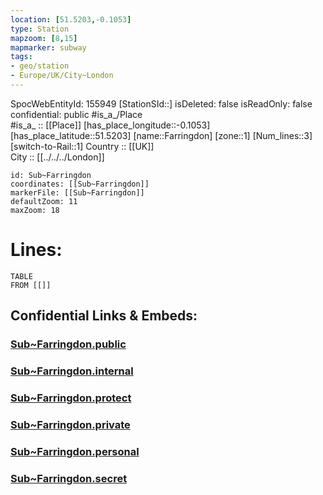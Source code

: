```yaml
---
location: [51.5203,-0.1053] 
type: Station 
mapzoom: [8,15] 
mapmarker: subway 
tags:
- geo/station
- Europe/UK/City~London
---
```

SpocWebEntityId: 155949
[StationSId::] 
isDeleted: false
isReadOnly: false
confidential: public
#is_a_/Place  
#is_a_ :: [[Place]] 
[has_place_longitude::-0.1053] 
[has_place_latitude::51.5203] 
[name::Farringdon] 
[zone::1] 
[Num_lines::3] 
[switch-to-Rail::1] 
Country :: [[UK]]  
City :: [[../../../London]]  


```leaflet
id: Sub~Farringdon
coordinates: [[Sub~Farringdon]] 
markerFile: [[Sub~Farringdon]] 
defaultZoom: 11 
maxZoom: 18
```


# Lines: 
```dataview
TABLE 
FROM [[]] 
```


## Confidential Links & Embeds: 

### [Sub~Farringdon.public](/_public/\Earth\Continent\Europe\Europe~North\UK\England\Regions~England\London,Greater\cities~GreaterLondon\Underground\StationSub~Farringdon.public.md) 

### [Sub~Farringdon.internal](/_internal/\Earth\Continent\Europe\Europe~North\UK\England\Regions~England\London,Greater\cities~GreaterLondon\Underground\StationSub~Farringdon.internal.md) 

### [Sub~Farringdon.protect](/_protect/\Earth\Continent\Europe\Europe~North\UK\England\Regions~England\London,Greater\cities~GreaterLondon\Underground\StationSub~Farringdon.protect.md) 

### [Sub~Farringdon.private](/_private/\Earth\Continent\Europe\Europe~North\UK\England\Regions~England\London,Greater\cities~GreaterLondon\Underground\StationSub~Farringdon.private.md) 

### [Sub~Farringdon.personal](/_personal/\Earth\Continent\Europe\Europe~North\UK\England\Regions~England\London,Greater\cities~GreaterLondon\Underground\StationSub~Farringdon.personal.md) 

### [Sub~Farringdon.secret](/_secret/\Earth\Continent\Europe\Europe~North\UK\England\Regions~England\London,Greater\cities~GreaterLondon\Underground\StationSub~Farringdon.secret.md)

